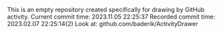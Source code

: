 This is an empty repository created specifically for drawing by GitHub activity.
Current commit time: 2023.11.05 22:25:37
Recorded commit time: 2023.02.07 22:25:14(2)
Look at: github.com/baderik/ActivityDrawer

